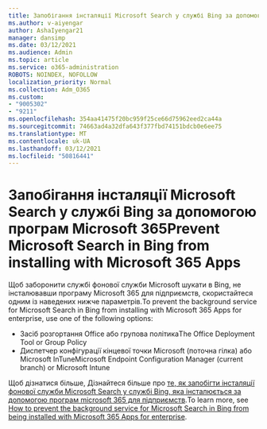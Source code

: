 ```yaml
---
title: Запобігання інсталяції Microsoft Search у службі Bing за допомогою програм Microsoft 365
ms.author: v-aiyengar
author: AshaIyengar21
manager: dansimp
ms.date: 03/12/2021
ms.audience: Admin
ms.topic: article
ms.service: o365-administration
ROBOTS: NOINDEX, NOFOLLOW
localization_priority: Normal
ms.collection: Adm_O365
ms.custom:
- "9005302"
- "9211"
ms.openlocfilehash: 354aa41475f20bc959f25ce66d75962eed2ca44a
ms.sourcegitcommit: 74663ad4a32dfa643f377fbd74151bdcb0e6ee75
ms.translationtype: MT
ms.contentlocale: uk-UA
ms.lasthandoff: 03/12/2021
ms.locfileid: "50816441"
---
```

# <a name="prevent-microsoft-search-in-bing-from-installing-with-microsoft-365-apps"></a><span data-ttu-id="fcd85-102">Запобігання інсталяції Microsoft Search у службі Bing за допомогою програм Microsoft 365</span><span class="sxs-lookup"><span data-stu-id="fcd85-102">Prevent Microsoft Search in Bing from installing with Microsoft 365 Apps</span></span>

<span data-ttu-id="fcd85-103">Щоб заборонити службі фонової служби Microsoft шукати в Bing, не інсталювавши програму Microsoft 365 для підприємств, скористайтеся одним із наведених нижче параметрів.</span><span class="sxs-lookup"><span data-stu-id="fcd85-103">To prevent the background service for Microsoft Search in Bing from installing with Microsoft 365 Apps for enterprise, use one of the following options:</span></span>

- <span data-ttu-id="fcd85-104">Засіб розгортання Office або групова політика</span><span class="sxs-lookup"><span data-stu-id="fcd85-104">The Office Deployment Tool or Group Policy</span></span>
- <span data-ttu-id="fcd85-105">Диспетчер конфігурації кінцевої точки Microsoft (поточна гілка) або Microsoft InTune</span><span class="sxs-lookup"><span data-stu-id="fcd85-105">Microsoft Endpoint Configuration Manager (current branch) or Microsoft Intune</span></span>

<span data-ttu-id="fcd85-106">Щоб дізнатися більше, Дізнайтеся більше про [те, як запобігти інсталяції фонової служби Microsoft Search у службі Bing, яка інсталюється за допомогою програм microsoft 365 для підприємств](https://go.microsoft.com/fwlink/?linkid=2151946).</span><span class="sxs-lookup"><span data-stu-id="fcd85-106">To learn more, see [How to prevent the background service for Microsoft Search in Bing from being installed with Microsoft 365 Apps for enterprise](https://go.microsoft.com/fwlink/?linkid=2151946).</span></span>
